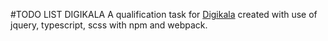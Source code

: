#TODO LIST DIGIKALA
A qualification task for [Digikala](http://www.digikala.com)
created with use of jquery, typescript, scss with npm and webpack.
